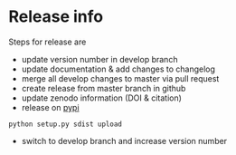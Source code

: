 # Release info
Steps for release are
* update version number in develop branch
* update documentation & add changes to changelog
* merge all develop changes to master via pull request
* create release from master branch in github
* update zenodo information (DOI & citation)
* release on [pypi](https://pypi.python.org/pypi/libsbgnpy)
```
python setup.py sdist upload
```
* switch to develop branch and increase version number